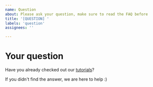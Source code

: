 ```yaml
---
name: Question
about: Please ask your question, make sure to read the FAQ before
title: '[QUESTION] '
labels: 'question'
assignees: ''

---
```


# Your question
Have you already checked out our [tutorials](https://github.com/BrainLesion/tutorials)? 

If you didn't find the answer, we are here to help :)
